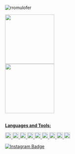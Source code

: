 <p align="left"> <img src="https://komarev.com/ghpvc/?username=rromulofer" alt="rromulofer" /> </p>

<div style="display: inline-block">
  <a href="https://github.com/rromulofer">
  <img height="160em" src="https://github-readme-stats.vercel.app/api?username=rromulofer&show_icons=true&theme=highcontrast&include_all_commits=true&count_private=true"/>
    <br>
  <img height="160em" src="https://github-readme-stats.vercel.app/api/top-langs/?username=rromulofer&layout=compact&langs_count=8&theme=highcontrast"/>
<div>

 <br>
  
**Languages and Tools:**
  
<code><img height="20" src="https://i.pinimg.com/originals/eb/7e/20/eb7e20e646f5b7ec9ed4f8f78a5dee8f.png"></code>
<code><img height="20" src="https://upload.wikimedia.org/wikipedia/commons/thumb/d/d4/Javascript-shield.svg/726px-Javascript-shield.svg.png"></code>
<code><img height="20" src="https://1.bp.blogspot.com/-fu3sP1F4vK0/WrcqP08Rb3I/AAAAAAAAAC0/lLABCXa044ITPyTvdoxbE9t2EnAd5zX-ACLcBGAs/s320/html5.png"></code>
<code><img height="20" src="https://upload.wikimedia.org/wikipedia/commons/thumb/9/9a/Visual_Studio_Code_1.35_icon.svg/1024px-Visual_Studio_Code_1.35_icon.svg.png"></code>
<code><img height="20" src="https://cdn.iconscout.com/icon/free/png-512/c-programming-569564.png"></code>
<code><img height="20" src="https://www.freeiconspng.com/thumbs/c-logo-icon/dev-visual-c-plus-plus-logo-icon-11.png"></code>
<code><img height="20" src="https://cdn.picpng.com/logo/language-logo-python-44976.png"></code>
<code><img height="20" src="https://upload.wikimedia.org/wikipedia/commons/1/1d/PyCharm_Icon.svg"></code>
<code><img height="20" src="https://upload.wikimedia.org/wikipedia/commons/thumb/3/3f/Git_icon.svg/1024px-Git_icon.svg.png"></code>

[![Instagram Badge](https://img.shields.io/badge/-@rromulofer-6633cc?style=flat-square&logo=Instagram&logoColor=white&link=https://www.instagram.com/rromulofer//)](https://www.instagram.com/carlosvergilio_/) 
